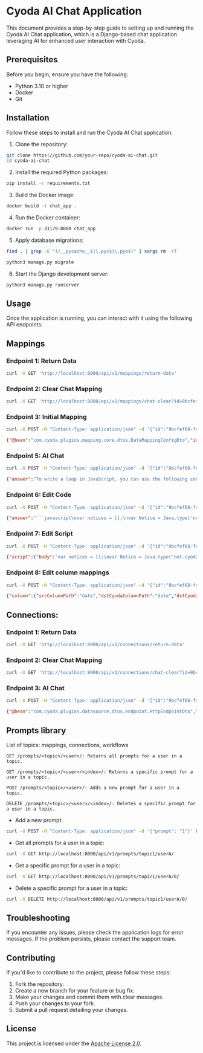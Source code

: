 # Cyoda AI Chat Application

This document provides a step-by-step guide to setting up and running the Cyoda AI Chat application, which is a Django-based chat application leveraging AI for enhanced user interaction with Cyoda.

## Prerequisites

Before you begin, ensure you have the following:

- Python 3.10 or higher
- Docker
- Git

## Installation

Follow these steps to install and run the Cyoda AI Chat application:

1. Clone the repository:

```bash
git clone https://github.com/your-repo/cyoda-ai-chat.git
cd cyoda-ai-chat
```

2. Install the required Python packages:

```bash
pip install -r requirements.txt
```

3. Build the Docker image:

```bash
docker build -t chat_app .
```

4. Run the Docker container:

```bash
docker run -p 31179:8000 chat_app
```

5. Apply database migrations:
```bash
find . | grep -E "(/__pycache__$|\.pyc$|\.pyo$)" | xargs rm -rf
```

```bash
python3 manage.py migrate
```

6. Start the Django development server:

```bash
python3 manage.py runserver
```

## Usage

Once the application is running, you can interact with it using the following API endpoints:

## Mappings

### Endpoint 1: Return Data

```bash
curl -X GET 'http://localhost:8000/api/v1/mappings/return-data'
```

### Endpoint 2: Clear Chat Mapping

```bash
curl -X GET 'http://localhost:8000/api/v1/mappings/chat-clear?id=9bcfef68-fdfc-4468-a0a1-21b2804d560b'
```

### Endpoint 3: Initial Mapping

```bash
curl -X POST -H "Content-Type: application/json" -d '{"id":"9bcfef68-fdfc-4468-a0a1-21b2804d560b", "entity": "net.cyoda.saas.model.TenderEntity", "input":"{\"id\":\"1\",\"date\":\"2019-07-16\",\"deadline_date\":\"2019-07-25\",\"deadline_length_days\":\"9\",\"title\":\"SustitucindeduchasdelosbaosdelpasilloCyDdelaResidenciaJuvenilBaltasarGracian\",\"category\":\"constructions\",\"sid\":\"3996914\",\"src_url\":\"https\",\"src_final_url\":\"https\",\"awarded_value\":\"20252.00\",\"awarded_currency\":\"EUR\",\"purchaser\":{\"id\":\"1\",\"sid\":null,\"name\":null},\"type\":{\"id\":\"minor-contract\",\"name\":\"Minorcontract\",\"slug\":\"minor-contract\"},\"notices\":[{\"id\":null,\"sid\":null,\"date\":\"2019-08-30\",\"type\":{},\"src_id\":null,\"src_url\":null,\"data\":{\"date\":\"2019-08-30\",\"type\":\"AnunciodeAdjudicacin\"},\"sections\":[]},{\"id\":null,\"sid\":null,\"date\":\"2019-07-16\",\"type\":{},\"src_id\":null,\"src_url\":null,\"data\":{\"date\":\"2019-07-16\",\"type\":\"AnunciodeLicitacin\"},\"sections\":[]}],\"awarded\":[{\"date\":\"2019-08-07\",\"suppliers_id\":\"1\",\"count\":\"1\",\"value\":\"20252.00\",\"suppliers_name\":\"GESTIMAX,GestinyServicios,S.L.\",\"suppliers\":[{\"id\":\"1\",\"slug\":\"gestimax-gestion-y-servicios-s-l\",\"name\":\"GESTIMAX,GestinyServicios,S.L.\"}],\"offers_count\":2,\"offers_count_data\":{\"2\":{\"count\":1,\"value\":\"20252.00\"}},\"value_for_one\":0,\"value_for_two\":20252,\"value_for_three\":20252}]}"}' http://localhost:8000/api/v1/mappings/initial
```

```json
{"@bean":"com.cyoda.plugins.mapping.core.dtos.DataMappingConfigDto","id":"c784c270-f0fe-11ee-9561-ee157423307a","name":"tender","lastUpdated":1712069164720,"dataType":"JSON","description":"","entityMappings":[{"id":{"id":"c77e59d0-f0fe-11ee-9561-ee157423307a"},"name":"tender","entityClass":"net.cyoda.saas.model.TenderEntity","entityRelationConfigs":[{"srcRelativeRootPath":"root:/"}],"columns":[{"srcColumnPath":"date","dstCyodaColumnPath":"date","dstCyodaColumnPathType":"java.lang.String","dstCollectionElementSetModes":[],"transformer":{"type":"COMPOSITE","children":[]}},{"srcColumnPath":"deadline_date","dstCyodaColumnPath":"deadlineDate","dstCyodaColumnPathType":"java.lang.String","dstCollectionElementSetModes":[],"transformer":{"type":"COMPOSITE","children":[]}},{"srcColumnPath":"deadline_length_days","dstCyodaColumnPath":"deadlineLengthDays","dstCyodaColumnPathType":"java.lang.Integer","dstCollectionElementSetModes":[],"transformer":{"type":"COMPOSITE","children":[]}},{"srcColumnPath":"title","dstCyodaColumnPath":"name","dstCyodaColumnPathType":"java.lang.String","dstCollectionElementSetModes":[],"transformer":{"type":"COMPOSITE","children":[]}},{"srcColumnPath":"category","dstCyodaColumnPath":"category","dstCyodaColumnPathType":"java.lang.String","dstCollectionElementSetModes":[],"transformer":{"type":"COMPOSITE","children":[]}},{"srcColumnPath":"awarded_value","dstCyodaColumnPath":"awardedValue","dstCyodaColumnPathType":"java.lang.Double","dstCollectionElementSetModes":[],"transformer":{"type":"COMPOSITE","children":[]}}]}]}
```

### Endpoint 5: AI Chat

```bash
curl -X POST -H "Content-Type: application/json" -d '{"id":"9bcfef68-fdfc-4468-a0a1-21b2804d560b", "question": "how to write a loop in js", "return_object":"random"}' http://localhost:8000/api/v1/mappings/chat
```

```json
{"answer":"To write a loop in JavaScript, you can use the following constructs:\n\n1. For Loop:\n   The for loop is used to iterate a block of code a specific number of times.\n\n   Syntax:\n   ```javascript\n   for (initialization; condition; increment/decrement) {\n     // code to be executed\n   }\n   ```\n\n   Example:\n   ```javascript\n   for (var i = 0; i < 5; i++) {\n     console.log(i);\n   }\n   ```\n\n2. While Loop:\n   The while loop is used to execute a block of code as long as a specified condition is true.\n\n   Syntax:\n   ```javascript\n   while (condition) {\n     // code to be executed\n   }\n   ```\n\n   Example:\n   ```javascript\n   var i = 0;\n   while (i < 5) {\n     console.log(i);\n     i++;\n   }\n   ```\n\n3. Do...While Loop:\n   The do...while loop is similar to the while loop, but the condition is checked after executing the block of code. This means that the code will always be executed at least once.\n\n   Syntax:\n   ```javascript\n   do {\n     // code to be executed\n   } while (condition);\n   ```\n\n   Example:\n   ```javascript\n   var i = 0;\n   do {\n     console.log(i);\n     i++;\n   } while (i < 5);\n   ```\n\nThese are the basic loop constructs in JavaScript. You can choose the one that suits your specific use case."}
```

### Endpoint 6: Edit Code

```bash
curl -X POST -H "Content-Type: application/json" -d '{"id":"9bcfef68-fdfc-4468-a0a1-21b2804d560b", "question": "Edit the script - if notices date is null the default date is 12-01-01. Do not return any comments just the code", "return_object":"code"}' http://localhost:8000/api/v1/mappings/chat
```

```json
{"answer":"```javascript\nvar notices = [];\nvar Notice = Java.type('net.cyoda.saas.model.Notice');\n\n// Add notices from input\nfor (var i = 0; i < input.notices.length; i++) {\n    var notice = new Notice();\n    notice.setId(input.notices[i].id != null ? input.notices[i].id : 0);\n    notice.setDate(input.notices[i].date != null ? input.notices[i].date : \"12-01-01\");\n    notice.setType(input.notices[i].type != null ? input.notices[i].type : \"Unknown type\");\n    notices.push(notice);\n}\n\nentity.setNotices(notices);\n```"
```

### Endpoint 7: Edit Script

```bash
curl -X POST -H "Content-Type: application/json" -d '{"id":"9bcfef68-fdfc-4468-a0a1-21b2804d560b", "question": "Edit the script - if notices date is null the default date is 12-01-01.", "return_object":"script"}' http://localhost:8000/api/v1/mappings/chat
```

```json
{"script":{"body":"var notices = [];\nvar Notice = Java.type('net.cyoda.saas.model.Notice');\n\n// Add notices from input\nfor (var i = 0; i < input.notices.length; i++) {\n    var notice = new Notice();\n    notice.setId(input.notices[i].id != null ? input.notices[i].id : 0);\n    notice.setDate(input.notices[i].date != null ? input.notices[i].date : \"12-01-01\");\n    notice.setType(input.notices[i].type != null ? input.notices[i].type : \"Unknown type\");\n    notices.push(notice);\n}\nentity.setNotices(notices);\n","inputSrcPaths":["notices/*/name","notices/*/id","notices/*/sid","notices/*/date","notices/*/type","notices/*/srcId","notices/*/srcUrl","notices/*/data"]}}
```

### Endpoint 8: Edit column mappings

```bash
curl -X POST -H "Content-Type: application/json" -d '{"id":"9bcfef68-fdfc-4468-a0a1-21b2804d560b", "question": "Add column mapping for date", "return_object":"columns"}' http://localhost:8000/api/v1/mappings/chat
```

```json
{"column":{"srcColumnPath":"date","dstCyodaColumnPath":"date","dstCyodaColumnPathType":"java.lang.String","dstCollectionElementSetModes":[],"transformer":{"type":"COMPOSITE","children":[{"type":"SINGLE","transformerKey":"com.cyoda.plugins.mapping.core.parser.valuetransformers.SourceObjectValueTransformer$ToString","parameters":[]},{"type":"SINGLE","transformerKey":"com.cyoda.plugins.mapping.core.parser.valuetransformers.StringValueTransformer$Trim","parameters":[]}]}},"action":"add"}
```


## Connections:

### Endpoint 1: Return Data

```bash
curl -X GET 'http://localhost:8000/api/v1/connections/return-data'
```


### Endpoint 2: Clear Chat Mapping

```bash
curl -X GET 'http://localhost:8000/api/v1/connections/chat-clear?id=9bcfef68-fdfc-4468-a0a1-21b2804d560b'
```
### Endpoint 3: AI Chat

```bash
curl -X POST -H "Content-Type: application/json" -d '{"id":"9bcfef68-fdfc-4468-a0a1-21b2804d560b", "question": "write an endpoint for cats", "return_object":"endpoints"}' http://localhost:8000/api/v1/connections/chat
```

```json
{"@bean":"com.cyoda.plugins.datasource.dtos.endpoint.HttpEndpointDto","chainings":[],"operation":"facts","cache":{"parameters":[],"ttl":0},"connectionIndex":0,"type":"test","query":"/facts","method":"GET","parameters":[],"bodyTemplate":"","connectionTimeout":300,"readWriteTimeout":300}
```

## Prompts library

List of topics: mappings, connections, workflows
```
GET /prompts/<topic>/<user>/: Returns all prompts for a user in a topic.

GET /prompts/<topic>/<user>/<index>/: Returns a specific prompt for a user in a topic.

POST /prompts/<topic>/<user>/: Adds a new prompt for a user in a topic.

DELETE /prompts/<topic>/<user>/<index>/: Deletes a specific prompt for a user in a topic.
```

- Add a new prompt:

```bash
curl -X POST -H "Content-Type: application/json" -d '{"prompt": "1"}' http://localhost:8000/api/v1/prompts/topic1/userA/
```

- Get all prompts for a user in a topic:

```bash
curl -X GET http://localhost:8000/api/v1/prompts/topic1/userA/
```

- Get a specific prompt for a user in a topic:

```bash
curl -X GET http://localhost:8000/api/v1/prompts/topic1/userA/0/
```

- Delete a specific prompt for a user in a topic:

```bash
curl -X DELETE http://localhost:8000/api/v1/prompts/topic1/userA/0/
```


## Troubleshooting

If you encounter any issues, please check the application logs for error messages. If the problem persists, please contact the support team.

## Contributing

If you'd like to contribute to the project, please follow these steps:

1. Fork the repository.
2. Create a new branch for your feature or bug fix.
3. Make your changes and commit them with clear messages.
4. Push your changes to your fork.
5. Submit a pull request detailing your changes.

## License

This project is licensed under the [Apache License 2.0](https://github.com/Cyoda-platform/cyoda-ai-chat/blob/main/LICENSE).